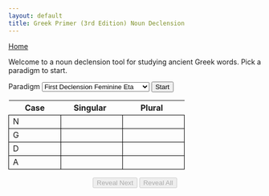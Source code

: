 ```yaml
---
layout: default 
title: Greek Primer (3rd Edition) Noun Declension
---
```


<script type="text/javascript" charset="UTF-8" src="./nouns.js"></script>

<style>
    #wrapper .variable-heading {
        min-width: 100px;
        padding-right: 15px;
    }

    #wrapper table td {
        min-width: 80px;
        padding-right: 15px;
        border: 1px solid black;
    }

    .hidden {
        display: none;
    }

    .controls {
        width: 35%;
        margin-top: 15px;
        margin-left: auto;
        margin-right: auto;
        text-align: center;
    }
</style>

<a href="/greek/">Home</a>

<p>Welcome to a noun declension tool for studying ancient Greek words. Pick a paradigm to start.</p>

<label>Paradigm</label>
<select id="typeSelect">
    <option value="first-fem-eta">First Declension Feminine Eta</option>
    <option value="first-fem-alpha">First Declension Feminine Alpha</option>
    <option value="second-m">Second Declension Masculine</option>
    <option value="second-n">Second Declension Neuter</option>
    <option value="third-n">Third Declension</option>
</select>
<button id="start">Start</button>
<div id="wrapper" class="active-table">
    <table>
        <tr><th>Case</th><th class="variable-heading">Singular</th><th class="variable-heading">Plural</th></tr>
        <tr><td>N</td><td class="col1 answer"></td><td class="answer"></td></tr>
        <tr><td>G</td><td class="col1 answer"></td><td class="answer"></td></tr>
        <tr><td>D</td><td class="col1 answer"></td><td class="answer"></td></tr>
        <tr><td>A</td><td class="col1 answer"></td><td class="answer"></td></tr>
    </table>
</div>
<div class="controls">
    <button id="reveal-next" disabled="disabled">Reveal Next</button>
    <button id="reveal-all" disabled="disabled">Reveal All</button>
</div>
